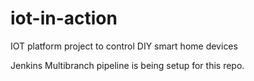 # iot-in-action

IOT platform project to control DIY smart home devices

Jenkins Multibranch pipeline is being setup for this repo.
